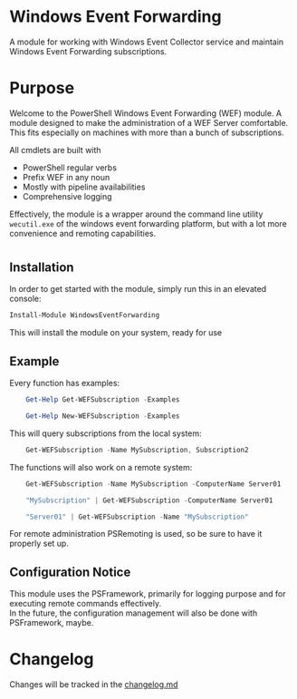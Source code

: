 Windows Event Forwarding
====================

A module for working with Windows Event Collector service and maintain Windows Event Forwarding subscriptions.

# Purpose

Welcome to the PowerShell Windows Event Forwarding (WEF) module. A module designed to make the administration of a WEF Server comfortable. This fits especially on machines with more than a bunch of subscriptions.

All cmdlets are built with
- PowerShell regular verbs
- Prefix WEF in any noun
- Mostly with pipeline availabilities
- Comprehensive logging


Effectively, the module is a wrapper around the command line utility ```wecutil.exe``` of the windows event forwarding platform, but with a lot more convenience and remoting capabilities.

#
## Installation
In order to get started with the module, simply run this in an elevated console:
```powershell
Install-Module WindowsEventForwarding
```
This will install the module on your system, ready for use

## Example
Every function has examples:
```powershell
    Get-Help Get-WEFSubscription -Examples

    Get-Help New-WEFSubscription -Examples
```
This will query subscriptions from the local system:
```powershell
    Get-WEFSubscription -Name MySubscription, Subscription2
```
The functions will also work on a remote system:
```powershell
    Get-WEFSubscription -Name MySubscription -ComputerName Server01

    "MySubscription" | Get-WEFSubscription -ComputerName Server01

    "Server01" | Get-WEFSubscription -Name "MySubscription"
```
For remote administration PSRemoting is used, so be sure to have it properly set up.

## Configuration Notice

This module uses the PSFramework, primarily for logging purpose and for executing remote commands effectively.\
In the future, the configuration management will also be done with PSFramework, maybe.


# Changelog

Changes will be tracked in the [changelog.md](changelog.md)
